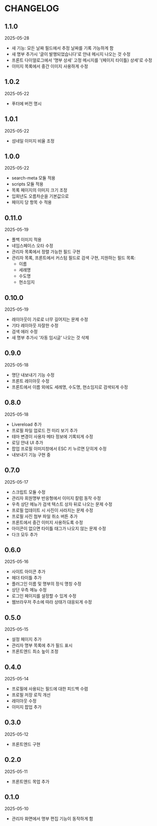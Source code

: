 # CHANGELOG

## 1.1.0

2025-05-28

- 새 기능: 모든 날짜 필드에서 추정 날짜를 기록 가능하게 함
- 새 명부 추가시 '글이 발행되었습니다'로 안내 메시지 나오는 것 수정
- 프론트 다이얼로그에서 '명부 상세' 고정 메시지를 '{페이지 타이틀} 상세'로 수정
- 이미지 목록에서 중간 이미지 사용하게 수정

## 1.0.2

2025-05-22

- 푸터에 버전 명시

## 1.0.1

2025-05-22

- 섬네일 이미지 비율 조정


## 1.0.0

2025-05-22

- search-meta 모듈 적용
- scripts 모듈 적용
- 목록 페이지의 이미지 크기 조정
- 입회년도 오름차순을 기본값으로
- 페이지 당 항목 수 적용

## 0.11.0

2025-05-19

- 폴백 이미지 적용
- 네임스페이스 오타 수정
- 관리자 목록에서 정렬 가능한 필드 구현
- 관리자 목록, 프론트에서 커스텀 필드로 검색 구현, 지원하는 필드 목록:
    - 이름
    - 세례명
    - 수도명
    - 현소임지

## 0.10.0

2025-05-19

- 레이아웃이 가로로 너무 길어지는 문제 수정
- 기타 레이아웃 자잘한 수정
- 검색 에러 수정
- 새 명부 추가시 '자동 임시글' 나오는 것 삭제

## 0.9.0

2025-05-18

- 명단 내보내기 기능 수정
- 프론트 레이아웃 수정
- 프론트에서 이름 외에도 세례명, 수도명, 현소임지로 검색되게 수정

## 0.8.0

2025-05-18

- Livereload 추가
- 프로필 파일 업로드 전 미리 보기 추가
- 테마 변경이 사용자 메타 정보에 기록되게 수정
- 로딩 안내 UI 추가
- 팝업 프로필 이미지창에서 ESC 키 누르면 닫히게 수정
- 내보내기 기능 구현 중

## 0.7.0

2025-05-17

- 스크립트 모듈 수정
- 관리자 회원명부 반응형에서 이미지 칼럼 동작 수정
- 우측 상단 메뉴가 검색 텍스트 상자 뒤로 나오는 문제 수정
- 프로필 업데이트 시 사진이 사라지는 문제 수정
- 프로필 사진 첨부 파일 취소 버튼 추가
- 프론트에서 중간 이미지 사용하도록 수정
- 아이콘이 없으면 타이틀 태그가 나오지 않는 문제 수정
- 다크 모두 추가

## 0.6.0

2025-05-16

- 사이트 아이콘 추가
- 헤더 타이틀 추가
- 플러그인 이름 및 명부의 정식 명칭 수정
- 상단 우측 메뉴 수정
- 로그인 페이지를 설정할 수 있게 수정
- 웹브라우저 주소에 따라 상태가 대응되게 수정

## 0.5.0

2025-05-15

- 설정 페이지 추가
- 관리자 명부 목록에 추가 필드 표시
- 프론트엔드 최소 높이 조정

## 0.4.0

2025-05-14

- 프로필에 사용되는 필드에 대한 피드백 수렴
- 프로필 저장 로직 개선
- 레이아웃 수정
- 이미지 팝업 추가

## 0.3.0

2025-05-12

- 프론트엔드 구현

## 0.2.0

2025-05-11

- 프론트엔드 목업 추가

## 0.1.0

2025-05-10

- 관리자 화면에서 명부 편집 기능이 동작하게 함